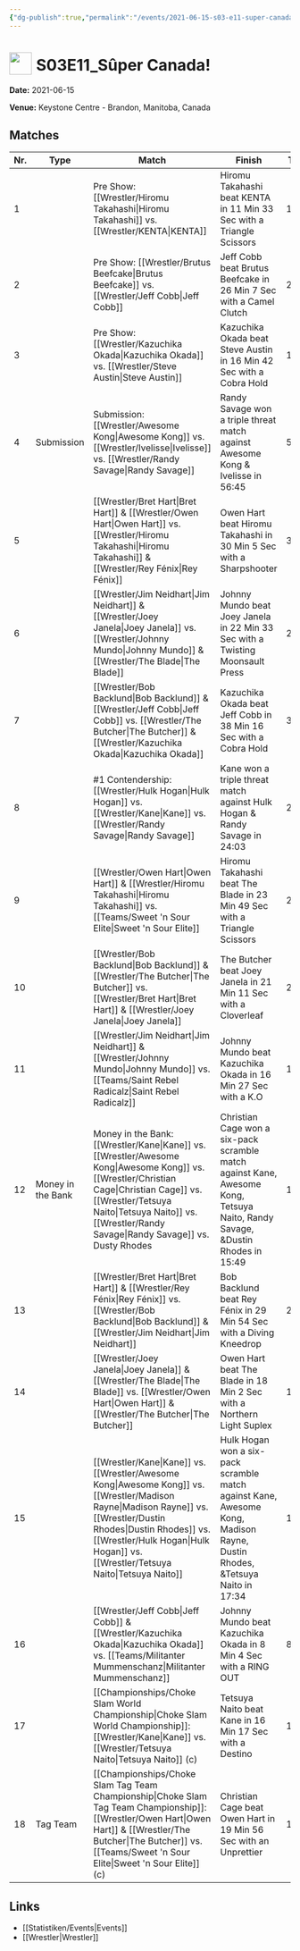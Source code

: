 ```yaml
---
{"dg-publish":true,"permalink":"/events/2021-06-15-s03-e11-super-canada/","title":"S03E11_Sûper Canada!","noteIcon":""}
---
```



# <img src="https://github.com/CptSpaulding1980/choke-slam-wrestling/releases/download/images/ChokeSlam.png" width="40" style="vertical-align:bottom; margin-right:8px;">**S03E11_Sûper Canada!**

**Date:** 2021-06-15

**Venue:** Keystone Centre - Brandon, Manitoba, Canada

## Matches

| Nr. | Type | Match | Finish | Time | Rating | Score |
|-----|------|-------|--------|------|--------|-------|
| 1 |  | Pre Show: [[Wrestler/Hiromu Takahashi\|Hiromu Takahashi]] vs. [[Wrestler/KENTA\|KENTA]] | Hiromu Takahashi beat KENTA in 11 Min 33 Sec with a Triangle Scissors | 11:33 | ★★★3/4 | 81 |
| 2 |  | Pre Show: [[Wrestler/Brutus Beefcake\|Brutus Beefcake]] vs. [[Wrestler/Jeff Cobb\|Jeff Cobb]] | Jeff Cobb beat Brutus Beefcake in 26 Min 7 Sec with a Camel Clutch | 26:07 | ★★★★★ | 100 |
| 3 |  | Pre Show: [[Wrestler/Kazuchika Okada\|Kazuchika Okada]] vs. [[Wrestler/Steve Austin\|Steve Austin]] | Kazuchika Okada beat Steve Austin in 16 Min 42 Sec with a Cobra Hold | 16:42 | ★★★★★ | 100 |
| 4 | Submission | Submission: [[Wrestler/Awesome Kong\|Awesome Kong]] vs. [[Wrestler/Ivelisse\|Ivelisse]] vs. [[Wrestler/Randy Savage\|Randy Savage]] | Randy Savage won a triple threat match against Awesome Kong & Ivelisse in  56:45 | 56:45 | ★★★★★ | 101 |
| 5 |  | [[Wrestler/Bret Hart\|Bret Hart]] & [[Wrestler/Owen Hart\|Owen Hart]] vs. [[Wrestler/Hiromu Takahashi\|Hiromu Takahashi]] & [[Wrestler/Rey Fénix\|Rey Fénix]] | Owen Hart beat Hiromu Takahashi in 30 Min 5 Sec with a Sharpshooter | 30:05 | ★★★★3/4 | 97 |
| 6 |  | [[Wrestler/Jim Neidhart\|Jim Neidhart]] & [[Wrestler/Joey Janela\|Joey Janela]] vs. [[Wrestler/Johnny Mundo\|Johnny Mundo]] & [[Wrestler/The Blade\|The Blade]] | Johnny Mundo beat Joey Janela in 22 Min 33 Sec with a Twisting Moonsault Press | 22:33 | ★★★★1/2 | 93 |
| 7 |  | [[Wrestler/Bob Backlund\|Bob Backlund]] & [[Wrestler/Jeff Cobb\|Jeff Cobb]] vs. [[Wrestler/The Butcher\|The Butcher]] & [[Wrestler/Kazuchika Okada\|Kazuchika Okada]] | Kazuchika Okada beat Jeff Cobb in 38 Min 16 Sec with a Cobra Hold | 38:16 | ★★★★3/4 | 99 |
| 8 |  | #1 Contendership: [[Wrestler/Hulk Hogan\|Hulk Hogan]] vs. [[Wrestler/Kane\|Kane]] vs. [[Wrestler/Randy Savage\|Randy Savage]] | Kane won a triple threat match against Hulk Hogan & Randy Savage in  24:03 | 24:03 | ★★★★3/4 | 97 |
| 9 |  | [[Wrestler/Owen Hart\|Owen Hart]] & [[Wrestler/Hiromu Takahashi\|Hiromu Takahashi]] vs. [[Teams/Sweet 'n Sour Elite\|Sweet 'n Sour Elite]] | Hiromu Takahashi beat The Blade in 23 Min 49 Sec with a Triangle Scissors | 23:49 | ★★★★1/4 | 91 |
| 10 |  | [[Wrestler/Bob Backlund\|Bob Backlund]] & [[Wrestler/The Butcher\|The Butcher]] vs. [[Wrestler/Bret Hart\|Bret Hart]] & [[Wrestler/Joey Janela\|Joey Janela]] | The Butcher beat Joey Janela in 21 Min 11 Sec with a Cloverleaf | 21:11 | ★★★★1/4 | 91 |
| 11 |  | [[Wrestler/Jim Neidhart\|Jim Neidhart]] & [[Wrestler/Johnny Mundo\|Johnny Mundo]] vs. [[Teams/Saint Rebel Radicalz\|Saint Rebel Radicalz]] | Johnny Mundo beat Kazuchika Okada in 16 Min 27 Sec with a K.O | 16:27 | ★★★★ | 85 |
| 12 | Money in the Bank | Money in the Bank: [[Wrestler/Kane\|Kane]] vs. [[Wrestler/Awesome Kong\|Awesome Kong]] vs. [[Wrestler/Christian Cage\|Christian Cage]] vs. [[Wrestler/Tetsuya Naito\|Tetsuya Naito]] vs. [[Wrestler/Randy Savage\|Randy Savage]] vs. Dusty Rhodes | Christian Cage won a six-pack scramble match against Kane, Awesome Kong, Tetsuya Naito, Randy Savage, &Dustin Rhodes in  15:49 | 15:49 | ★★★★3/4 | 99 |
| 13 |  | [[Wrestler/Bret Hart\|Bret Hart]] & [[Wrestler/Rey Fénix\|Rey Fénix]] vs. [[Wrestler/Bob Backlund\|Bob Backlund]] & [[Wrestler/Jim Neidhart\|Jim Neidhart]] | Bob Backlund beat Rey Fénix in 29 Min 54 Sec with a Diving Kneedrop | 29:54 | ★★★★3/4 | 98 |
| 14 |  | [[Wrestler/Joey Janela\|Joey Janela]] & [[Wrestler/The Blade\|The Blade]] vs. [[Wrestler/Owen Hart\|Owen Hart]] & [[Wrestler/The Butcher\|The Butcher]] | Owen Hart beat The Blade in 18 Min 2 Sec with a Northern Light Suplex | 18:02 | ★★★★1/2 | 95 |
| 15 |  | [[Wrestler/Kane\|Kane]] vs. [[Wrestler/Awesome Kong\|Awesome Kong]] vs. [[Wrestler/Madison Rayne\|Madison Rayne]] vs. [[Wrestler/Dustin Rhodes\|Dustin Rhodes]] vs. [[Wrestler/Hulk Hogan\|Hulk Hogan]] vs. [[Wrestler/Tetsuya Naito\|Tetsuya Naito]] | Hulk Hogan won a six-pack scramble match against Kane, Awesome Kong, Madison Rayne, Dustin Rhodes, &Tetsuya Naito in  17:34 | 17:34 | ★★★★1/4 | 88 |
| 16 |  | [[Wrestler/Jeff Cobb\|Jeff Cobb]] & [[Wrestler/Kazuchika Okada\|Kazuchika Okada]] vs. [[Teams/Militanter Mummenschanz\|Militanter Mummenschanz]] | Johnny Mundo beat Kazuchika Okada in 8 Min 4 Sec with a RING OUT | 8:04 | ★★ | 63 |
| 17 |  | [[Championships/Choke Slam World Championship\|Choke Slam World Championship]]: [[Wrestler/Kane\|Kane]] vs. [[Wrestler/Tetsuya Naito\|Tetsuya Naito]] (c) | Tetsuya Naito beat Kane in 16 Min 17 Sec with a Destino | 16:17 | ★★★★1/2 | 92 |
| 18 | Tag Team | [[Championships/Choke Slam Tag Team Championship\|Choke Slam Tag Team Championship]]: [[Wrestler/Owen Hart\|Owen Hart]] & [[Wrestler/The Butcher\|The Butcher]] vs. [[Teams/Sweet 'n Sour Elite\|Sweet 'n Sour Elite]] (c) | Christian Cage beat Owen Hart in 19 Min 56 Sec with an Unprettier | 19:56 | ★★★★ | 85 |

## Links
- [[Statistiken/Events\|Events]]
- [[Wrestler\|Wrestler]]

